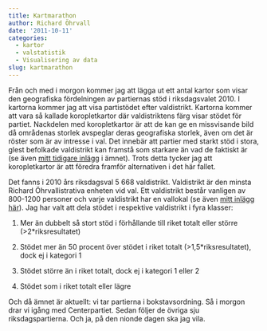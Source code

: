 ```yaml
---
title: Kartmarathon
author: Richard Öhrvall
date: '2011-10-11'
categories:
  - kartor
  - valstatistik
  - Visualisering av data
slug: kartmarathon
---
```


Från och med i morgon kommer jag att lägga ut ett antal kartor som visar den geografiska fördelningen av partiernas stöd i riksdagsvalet 2010. I kartorna kommer jag att visa partistödet efter valdistrikt. Kartorna kommer att vara så kallade koropletkartor där valdistriktens färg visar stödet för partiet. Nackdelen med koropletkartor är att de kan ge en missvisande bild då områdenas storlek avspeglar deras geografiska storlek, även om det är röster som är av intresse i val. Det innebär att partier med starkt stöd i stora, glest befolkade valdistrikt kan framstå som starkare än vad de faktiskt är (se även [mitt tidigare inlägg](https://richardohrvall.rbind.io/2011/03/valstatistik-pa-karta/) i ämnet). Trots detta tycker jag att koropletkartor är att föredra framför alternativen i det här fallet.

Det fanns i 2010 års riksdagsval 5 668 valdistrikt. Valdistrikt är den minsta Richard Öhrvallistrativa enheten vid val. Ett valdistrikt består vanligen av 800-1200 personer och varje valdistrikt har en vallokal (se även [mitt inlägg här](https://richardohrvall.rbind.io/2010/11/danderyd-16/)). Jag har valt att dela stödet i respektive valdistrikt i fyra klasser:

  1. Mer än dubbelt så stort stöd i förhållande till riket totalt eller större (>2*riksresultatet)

  2. Stödet mer än 50 procent över stödet i riket totalt (>1,5*riksresultatet), dock ej i kategori 1

  3. Stödet större än i riket totalt, dock ej i kategori 1 eller 2

  4. Stödet som i riket totalt eller lägre

Och då ämnet är aktuellt: vi tar partierna i bokstavsordning. Så i morgon drar vi igång med Centerpartiet. Sedan följer de övriga sju riksdagspartierna. Och ja, på den nionde dagen ska jag vila.
